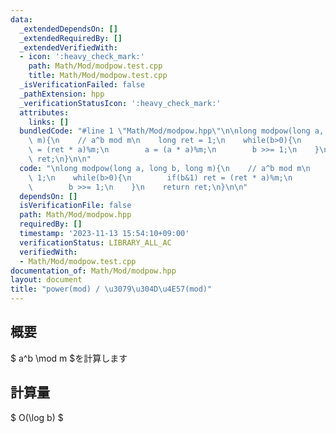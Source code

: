 ```yaml
---
data:
  _extendedDependsOn: []
  _extendedRequiredBy: []
  _extendedVerifiedWith:
  - icon: ':heavy_check_mark:'
    path: Math/Mod/modpow.test.cpp
    title: Math/Mod/modpow.test.cpp
  _isVerificationFailed: false
  _pathExtension: hpp
  _verificationStatusIcon: ':heavy_check_mark:'
  attributes:
    links: []
  bundledCode: "#line 1 \"Math/Mod/modpow.hpp\"\n\nlong modpow(long a, long b, long\
    \ m){\n    // a^b mod m\n    long ret = 1;\n    while(b>0){\n        if(b&1) ret\
    \ = (ret * a)%m;\n        a = (a * a)%m;\n        b >>= 1;\n    }\n    return\
    \ ret;\n}\n\n"
  code: "\nlong modpow(long a, long b, long m){\n    // a^b mod m\n    long ret =\
    \ 1;\n    while(b>0){\n        if(b&1) ret = (ret * a)%m;\n        a = (a * a)%m;\n\
    \        b >>= 1;\n    }\n    return ret;\n}\n\n"
  dependsOn: []
  isVerificationFile: false
  path: Math/Mod/modpow.hpp
  requiredBy: []
  timestamp: '2023-11-13 15:54:10+09:00'
  verificationStatus: LIBRARY_ALL_AC
  verifiedWith:
  - Math/Mod/modpow.test.cpp
documentation_of: Math/Mod/modpow.hpp
layout: document
title: "power(mod) / \u3079\u304D\u4E57(mod)"
---
```


## 概要
$ a^b \mod m $を計算します

## 計算量
$ O(\log b) $
